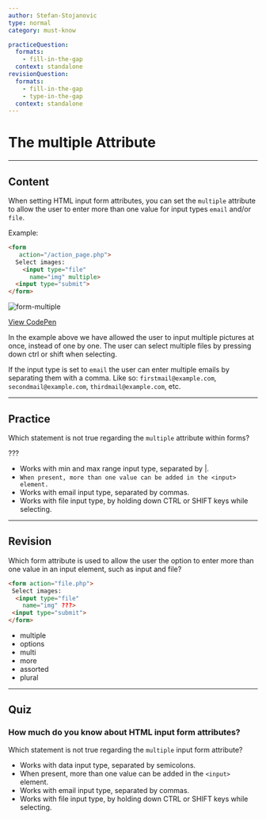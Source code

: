 ```yaml
---
author: Stefan-Stojanovic
type: normal
category: must-know

practiceQuestion:
  formats:
    - fill-in-the-gap
  context: standalone
revisionQuestion:
  formats:
    - fill-in-the-gap
    - type-in-the-gap
  context: standalone
---
```


# The multiple Attribute


---

## Content

When setting HTML input form attributes, you can set the `multiple` attribute to allow the user to enter more than one value for input types `email` and/or `file`.

Example:

```html
<form
   action="/action_page.php">
  Select images:
    <input type="file"
      name="img" multiple>
  <input type="submit">
</form>
```

![form-multiple](https://img.enkipro.com/2b91c43fdc92604442f64d6299748dce.png)

[View CodePen](https://codepen.io/enkidevs/pen/yqBreR)

In the example above we have allowed the user to input multiple pictures at once, instead of one by one. The user can select multiple files by pressing down ctrl or shift when selecting.

If the input type is set to `email` the user can enter multiple emails by separating them with a comma. Like so: `firstmail@example.com`, `secondmail@example.com`, `thirdmail@example.com`, etc.


---

## Practice

Which statement is not true regarding the `multiple` attribute within forms?

???

- Works with min and max range input type, separated by |.
- `When present, more than one value can be added in the <input> element.`
- Works with email input type, separated by commas.
- Works with file input type, by holding down CTRL or SHIFT keys while selecting.


---

## Revision

Which form attribute is used to allow the user the option to enter more than one value in an input element, such as input and file?

```html
<form action="file.php">
 Select images:
  <input type="file"
    name="img" ???>
 <input type="submit">
</form>
```

- multiple
- options
- multi
- more
- assorted
- plural


---

## Quiz

### How much do you know about HTML input form attributes?


Which statement is not true regarding the `multiple` input form attribute?

- Works with data input type, separated by semicolons.
- When present, more than one value can be added in the `<input>` element.
- Works with email input type, separated by commas.
- Works with file input type, by holding down CTRL or SHIFT keys while selecting.
